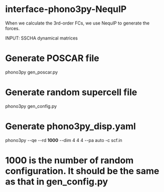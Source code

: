 # interface-phono3py-NequIP

When we calculate the 3rd-order FCs, we use NequIP to generate the forces.

INPUT: SSCHA dynamical matrices

# Generate POSCAR file
phono3py gen_poscar.py

# Generate random supercell file
phono3py gen_config.py

# Generate phono3py_disp.yaml
phono3py --qe --rd **1000** --dim 4 4 4 --pa auto -c scf.in
# 1000 is the number of random configuration. It should be the same as that in gen_config.py

